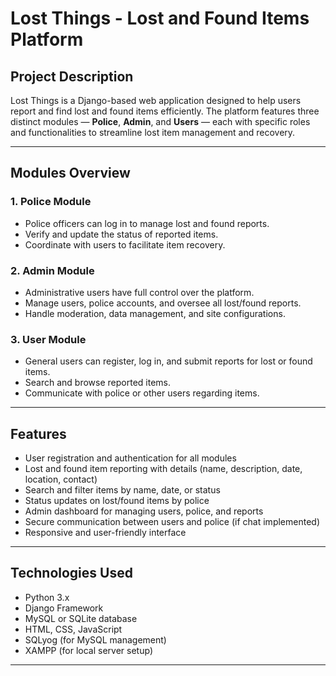 # Lost Things - Lost and Found Items Platform

## Project Description

Lost Things is a Django-based web application designed to help users report and find lost and found items efficiently. The platform features three distinct modules — **Police**, **Admin**, and **Users** — each with specific roles and functionalities to streamline lost item management and recovery.

---

## Modules Overview

### 1. Police Module
- Police officers can log in to manage lost and found reports.
- Verify and update the status of reported items.
- Coordinate with users to facilitate item recovery.

### 2. Admin Module
- Administrative users have full control over the platform.
- Manage users, police accounts, and oversee all lost/found reports.
- Handle moderation, data management, and site configurations.

### 3. User Module
- General users can register, log in, and submit reports for lost or found items.
- Search and browse reported items.
- Communicate with police or other users regarding items.

---

## Features

- User registration and authentication for all modules
- Lost and found item reporting with details (name, description, date, location, contact)
- Search and filter items by name, date, or status
- Status updates on lost/found items by police
- Admin dashboard for managing users, police, and reports
- Secure communication between users and police (if chat implemented)
- Responsive and user-friendly interface

---

## Technologies Used

- Python 3.x
- Django Framework
- MySQL or SQLite database
- HTML, CSS, JavaScript
- SQLyog (for MySQL management)
- XAMPP (for local server setup)

---

